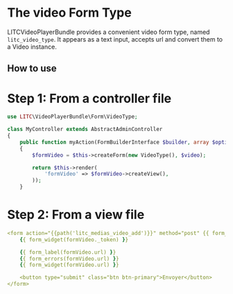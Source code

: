 The video Form Type
======================

LITCVideoPlayerBundle provides a convenient video form type, named ``litc_video_type``.
It appears as a text input, accepts url and convert them to a Video instance.

## How to use

# Step 1: From a controller file

``` php 
use LITC\VideoPlayerBundle\Form\VideoType;

class MyController extends AbstractAdminController
{
    public function myAction(FormBuilderInterface $builder, array $options)
    {
        $formVideo = $this->createForm(new VideoType(), $video);

        return $this->render(
            'formVideo' => $formVideo->createView(),
        ));
    }
```

# Step 2: From a view file

``` yml
<form action="{{path('litc_medias_video_add')}}" method="post" {{ form_enctype(formVideo) }} role="form">
    {{ form_widget(formVideo._token) }}

    {{ form_label(formVideo.url) }}
    {{ form_errors(formVideo.url) }}
    {{ form_widget(formVideo.url) }}

    <button type="submit" class="btn btn-primary">Envoyer</button>
</form>
```
